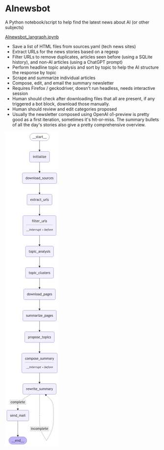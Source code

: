# AInewsbot
A Python notebook/script to help find the latest news about AI (or other subjects)

[AInewsbot_langraph.ipynb](https://github.com/druce/AInewsbot/blob/main/AInewsbot_langgraph.ipynb)

- Save a list of HTML files from sources.yaml (tech news sites)
- Extract URLs for the news stories based on a regexp
- Filter URLs to remove duplicates, articles seen before (using a SQLite history), and non-AI articles (using a ChatGPT prompt)
- Perform headline topic analysis and sort by topic to help the AI structure the response by topic
- Scrape and summarize individual articles
- Compose, edit, and email the summary newsletter
- Requires Firefox / geckodriver, doesn't run headless, needs interactive session
- Human should check after downloading files that all are present, if any triggered a bot block, download those manually.
- Human should review and edit categories proposed
- Usually the newsletter composed using OpenAI o1-preview is pretty good as a first iteration, sometimes it's hit-or-miss. The summary bullets of all the day's stories also give a pretty comprehensive overview.

![flowchart](https://github.com/druce/AInewsbot/blob/main/graph.jpeg?raw=true)
